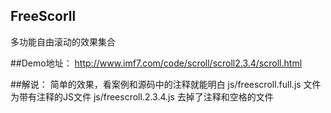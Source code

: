 ﻿## FreeScorll
多功能自由滚动的效果集合


##Demo地址：
http://www.imf7.com/code/scroll/scroll2.3.4/scroll.html


##解说：
简单的效果，看案例和源码中的注释就能明白
js/freescroll.full.js 文件为带有注释的JS文件
js/freescroll.2.3.4.js 去掉了注释和空格的文件